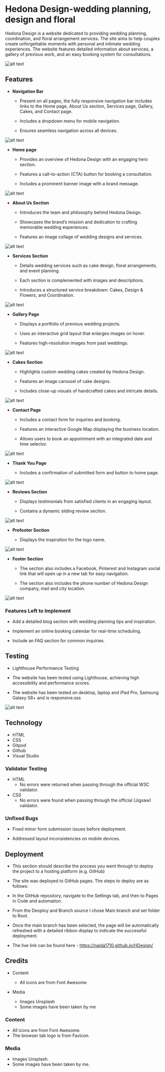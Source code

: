 # Hedona Design-wedding planning, design and floral 

Hedona Design is a website dedicated to providing wedding planning, coordination, and floral arrangement services. The site aims to help couples create unforgettable moments with personal and intimate wedding experiences. The website features detailed information about services, a gallery of previous work, and an easy booking system for consultations.


![alt text](assets/screenshot/screenshot%201.jpeg "Screenshot of the Hedona Design on different screen sizes")

## Features 


+ **Navigation Bar**

  + Present on all pages, the fully responsive navigation bar includes links to the Home page, About Us section, Services page, Gallery, Cakes, and Contact page.

  + Includes a dropdown menu for mobile navigation.

  + Ensures seamless navigation across all devices.



![alt text](assets/screenshot/screenshot3.png "Screenshot of the navigation bar")

+ **Home page**
 
  + Provides an overview of Hedona Design with an engaging hero section.

  + Features a call-to-action (CTA) button for booking a consultation.

  + Includes a prominent banner image with a brand message.


![alt text](assets/screenshot/screenshot4.png "Screenshot of the main hero image")

+ **About Us Section**

  + Introduces the team and philosophy behind Hedona Design.

  + Showcases the brand’s mission and dedication to crafting memorable wedding experiences.

  + Features an image collage of wedding designs and services.


![alt text](assets/screenshot/screenshot5.png "Screenshot of the About Us Section")

+ **Services Section**  

  + Details wedding services such as cake design, floral arrangements, and event planning.

  + Each section is complemented with images and descriptions.

  + Introduces a structured service breakdown: Cakes, Design & Flowers, and Coordination.


![alt text](assets/screenshot/screenshot7.png "Screenshot of the Services Section")

+ **Gallery Page**

  + Displays a portfolio of previous wedding projects.

  + Uses an interactive grid layout that enlarges images on hover.

  + Features high-resolution images from past weddings.


![alt text](assets/screenshot/screenshot12.png "Screenshot of the Gallery Page")

+ **Cakes Section**

  + Highlights custom wedding cakes created by Hedona Design.

  + Features an image carousel of cake designs.

  + Includes close-up visuals of handcrafted cakes and intricate details.


![alt text](assets/screenshot/screenshot8.png "Screenshot of the Cake Section")

+ **Contact Page**

  + Includes a contact form for inquiries and booking.

  + Features an interactive Google Map displaying the business location.

  + Allows users to book an appointment with an integrated date and time selector.


![alt text](assets/screenshot/screenshot11.png "Screenshot of the Contact Page")

+ **Thank You Page**

  + Includes a confirmation of submitted form and button to home page.


![alt text](assets/screenshot/screenshot13.png "Screenshot of the Thank You page.")

+ **Reviews Section**

  + Displays testimonials from satisfied clients in an engaging layout.

  + Contains a dynamic sliding review section.

![alt text](assets/screenshot/screenshot6.png "Screenshot of the Reviews Section")

 


+ **Prefooter Section**

  + Displays the inspiration for the logo name.


![alt text](assets/screenshot/screenshot9.png "Screenshot of the Prefooter")


+ **Footer Section**

  + The section also includes a Facebook, Pinterest and Instagram social link that will open up in a new tab for easy navigation.

  + The section also includes the phone number of Hedona Design company, mail and city location.


![alt text](assets/screenshot/screenshot10.png "Screenshot of the Footer")



### Features Left to Implement

  + Add a detailed blog section with wedding planning tips and inspiration.

  + Implement an online booking calendar for real-time scheduling.

  + Include an FAQ section for common inquiries.


## Testing 

  + Lighthouse Performance Testing

  + The website has been tested using Lighthouse, achieving high accessibility and performance scores.

  + The website has been tested on desktop, laptop and iPad Pro, Samsung Galaxy S8+ and is responsive.sss

  ![alt text](assets/screenshot/screenshot14.png "Screenshot of the Lighthouse results")


## Technology

  + HTML
  + CSS
  + Gitpod
  + Github
  + Visual Studio


### Validator Testing 

  + HTML
    + No errors were returned when passing through the official W3C validator.
  + CSS
    + No errors were found when passing through the official (Jigsaw) validator.

### Unfixed Bugs

  + Fixed minor form submission issues before deployment.

  + Addressed layout inconsistencies on mobile devices.


## Deployment

  + This section should describe the process you went through to deploy the project to a hosting platform (e.g. GitHub) 

  + The site was deployed to GitHub pages. The steps to deploy are as follows: 
  + In the GitHub repository, navigate to the Settings tab, and then to Pages in Code and automation.
  + From the Deoploy and Branch source I chose Main branch and set folder to Root.
  + Once the main branch has been selected, the page will be automatically refreshed with a detailed ribbon display to indicate the successful deployment. 

  + The live link can be found here - https://naida1710.github.io/HDesign/



## Credits 

+ Content

  + All icons are from Font Awesome

+ Media

  + Images Unsplash
  + Some images have been taken by me

### Content 

  + All icons are from Font Awesome.
  +  The browser tab logo is from Favicon.

### Media

  + Images Unsplash.
  + Some images have been taken by me.






